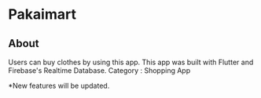 # Pakaimart

## About
Users can buy clothes by using this app.
This app was built with Flutter and Firebase's Realtime Database.
Category : Shopping App

*New features will be updated.
